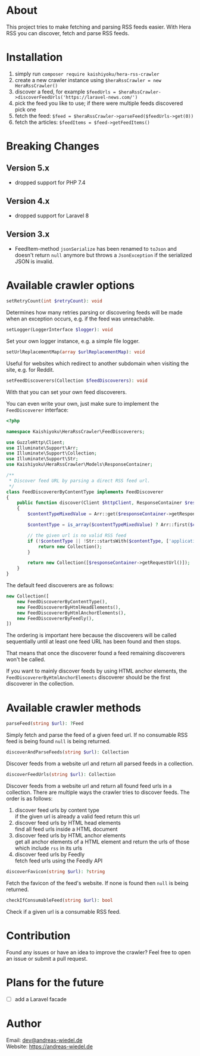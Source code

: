 # About

This project tries to make fetching and parsing RSS feeds easier. With Hera RSS you can discover, fetch and parse RSS feeds.


# Installation

1. simply run `composer require kaishiyoku/hera-rss-crawler`
2. create a new crawler instance using `$heraRssCrawler = new HeraRssCrawler()`
3. discover a feed, for example `$feedUrls = $heraRssCrawler->discoverFeedUrls('https://laravel-news.com/')`
4. pick the feed you like to use; if there were multiple feeds discovered pick one
5. fetch the feed: `$feed = $heraRssCrawler->parseFeed($feedUrls->get(0))`
6. fetch the articles: `$feedItems = $feed->getFeedItems()`


# Breaking Changes

## Version 5.x

* dropped support for PHP 7.4


## Version 4.x

* dropped support for Laravel 8


## Version 3.x

* FeedItem-method `jsonSerialize` has been renamed to `toJson` and doesn't return `null` anymore but throws a `JsonException` if the serialized JSON is invalid.


# Available crawler options

```php
setRetryCount(int $retryCount): void
```

Determines how many retries parsing or discovering feeds will be made when an exception occurs, e.g. if the feed was unreachable.


```php
setLogger(LoggerInterface $logger): void
```

Set your own logger instance, e.g. a simple file logger.


```php
setUrlReplacementMap(array $urlReplacementMap): void
```

Useful for websites which redirect to another subdomain when visiting the site, e.g. for Reddit.

```php
setFeedDiscoverers(Collection $feedDiscoverers): void
```

With that you can set your own feed discoverers.

You can even write your own, just make sure to implement the `FeedDiscoverer` interface:

```php
<?php

namespace Kaishiyoku\HeraRssCrawler\FeedDiscoverers;

use GuzzleHttp\Client;
use Illuminate\Support\Arr;
use Illuminate\Support\Collection;
use Illuminate\Support\Str;
use Kaishiyoku\HeraRssCrawler\Models\ResponseContainer;

/**
 * Discover feed URL by parsing a direct RSS feed url.
 */
class FeedDiscovererByContentType implements FeedDiscoverer
{
    public function discover(Client $httpClient, ResponseContainer $responseContainer): Collection
    {
        $contentTypeMixedValue = Arr::get($responseContainer->getResponse()->getHeaders(), 'Content-Type');

        $contentType = is_array($contentTypeMixedValue) ? Arr::first($contentTypeMixedValue) : $contentTypeMixedValue;

        // the given url is no valid RSS feed
        if (!$contentType || !Str::startsWith($contentType, ['application/rss+xml', 'application/atom+xml'])) {
            return new Collection();
        }

        return new Collection([$responseContainer->getRequestUrl()]);
    }
}
```

The default feed discoverers are as follows:

```php
new Collection([
    new FeedDiscovererByContentType(),
    new FeedDiscovererByHtmlHeadElements(),
    new FeedDiscovererByHtmlAnchorElements(),
    new FeedDiscovererByFeedly(),
])
```

The ordering is important here because the discoverers will be called
sequentially until at least one feed URL has been found and then stops.

That means that once the discoverer found a feed remaining discoverers won't be called.

If you want to mainly discover feeds by using HTML anchor elements,
the `FeedDiscovererByHtmlAnchorElements` discoverer should be the first discoverer
in the collection.


# Available crawler methods

```php
parseFeed(string $url): ?Feed
```

Simply fetch and parse the feed of a given feed url. If no consumable RSS feed is being found `null` is being returned.


```php
discoverAndParseFeeds(string $url): Collection
```

Discover feeds from a website url and return all parsed feeds in a collection.


```php
discoverFeedUrls(string $url): Collection
```

Discover feeds from a website url and return all found feed urls in a collection. There are multiple ways the crawler tries to discover feeds. The order is as follows:

1. discover feed urls by content type  
if the given url is already a valid feed return this url
2. discover feed urls by HTML head elements  
find all feed urls inside a HTML document
3. discover feed urls by HTML anchor elements  
get all anchor elements of a HTML element and return the urls of those which include `rss` in its urls
4. discover feed urls by Feedly  
fetch feed urls using the Feedly API


```php
discoverFavicon(string $url): ?string
```

Fetch the favicon of the feed's website. If none is found then `null` is being returned.


```php
checkIfConsumableFeed(string $url): bool
```

Check if a given url is a consumable RSS feed.


# Contribution

Found any issues or have an idea to improve the crawler? Feel free to open an issue or submit a pull request.


# Plans for the future

- [ ] add a Laravel facade


# Author

Email: dev@andreas-wiedel.de  
Website: https://andreas-wiedel.de  
